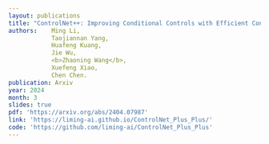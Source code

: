 ```yaml
---
layout: publications
title: "ControlNet++: Improving Conditional Controls with Efficient Consistency Feedback."
authors:    Ming Li, 
            Taojiannan Yang, 
            Huafeng Kuang, 
            Jie Wu, 
            <b>Zhaoning Wang</b>, 
            Xuefeng Xiao, 
            Chen Chen.
publication: Arxiv
year: 2024
month: 3
slides: true
pdf: 'https://arxiv.org/abs/2404.07987'
link: 'https://liming-ai.github.io/ControlNet_Plus_Plus/'
code: 'https://github.com/liming-ai/ControlNet_Plus_Plus'
---
```

